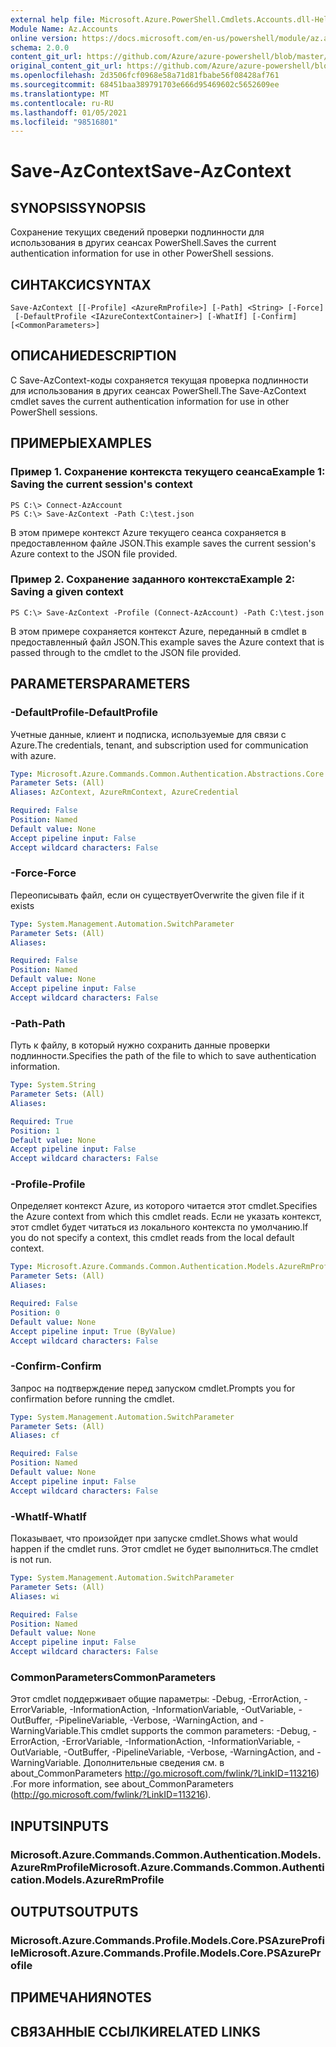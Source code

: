 ```yaml
---
external help file: Microsoft.Azure.PowerShell.Cmdlets.Accounts.dll-Help.xml
Module Name: Az.Accounts
online version: https://docs.microsoft.com/en-us/powershell/module/az.accounts/save-azcontext
schema: 2.0.0
content_git_url: https://github.com/Azure/azure-powershell/blob/master/src/Accounts/Accounts/help/Save-AzContext.md
original_content_git_url: https://github.com/Azure/azure-powershell/blob/master/src/Accounts/Accounts/help/Save-AzContext.md
ms.openlocfilehash: 2d3506fcf0968e58a71d81fbabe56f08428af761
ms.sourcegitcommit: 68451baa389791703e666d95469602c5652609ee
ms.translationtype: MT
ms.contentlocale: ru-RU
ms.lasthandoff: 01/05/2021
ms.locfileid: "98516801"
---
```

# <span data-ttu-id="a471f-101">Save-AzContext</span><span class="sxs-lookup"><span data-stu-id="a471f-101">Save-AzContext</span></span>

## <span data-ttu-id="a471f-102">SYNOPSIS</span><span class="sxs-lookup"><span data-stu-id="a471f-102">SYNOPSIS</span></span>
<span data-ttu-id="a471f-103">Сохранение текущих сведений проверки подлинности для использования в других сеансах PowerShell.</span><span class="sxs-lookup"><span data-stu-id="a471f-103">Saves the current authentication information for use in other PowerShell sessions.</span></span>

## <span data-ttu-id="a471f-104">СИНТАКСИС</span><span class="sxs-lookup"><span data-stu-id="a471f-104">SYNTAX</span></span>

```
Save-AzContext [[-Profile] <AzureRmProfile>] [-Path] <String> [-Force]
 [-DefaultProfile <IAzureContextContainer>] [-WhatIf] [-Confirm] [<CommonParameters>]
```

## <span data-ttu-id="a471f-105">ОПИСАНИЕ</span><span class="sxs-lookup"><span data-stu-id="a471f-105">DESCRIPTION</span></span>
<span data-ttu-id="a471f-106">С Save-AzContext-коды сохраняется текущая проверка подлинности для использования в других сеансах PowerShell.</span><span class="sxs-lookup"><span data-stu-id="a471f-106">The Save-AzContext cmdlet saves the current authentication information for use in other PowerShell sessions.</span></span>

## <span data-ttu-id="a471f-107">ПРИМЕРЫ</span><span class="sxs-lookup"><span data-stu-id="a471f-107">EXAMPLES</span></span>

### <span data-ttu-id="a471f-108">Пример 1. Сохранение контекста текущего сеанса</span><span class="sxs-lookup"><span data-stu-id="a471f-108">Example 1: Saving the current session's context</span></span>
```
PS C:\> Connect-AzAccount
PS C:\> Save-AzContext -Path C:\test.json
```

<span data-ttu-id="a471f-109">В этом примере контекст Azure текущего сеанса сохраняется в предоставленном файле JSON.</span><span class="sxs-lookup"><span data-stu-id="a471f-109">This example saves the current session's Azure context to the JSON file provided.</span></span>

### <span data-ttu-id="a471f-110">Пример 2. Сохранение заданного контекста</span><span class="sxs-lookup"><span data-stu-id="a471f-110">Example 2: Saving a given context</span></span>
```
PS C:\> Save-AzContext -Profile (Connect-AzAccount) -Path C:\test.json
```

<span data-ttu-id="a471f-111">В этом примере сохраняется контекст Azure, переданный в cmdlet в предоставленный файл JSON.</span><span class="sxs-lookup"><span data-stu-id="a471f-111">This example saves the Azure context that is passed through to the cmdlet to the JSON file provided.</span></span>

## <span data-ttu-id="a471f-112">PARAMETERS</span><span class="sxs-lookup"><span data-stu-id="a471f-112">PARAMETERS</span></span>

### <span data-ttu-id="a471f-113">-DefaultProfile</span><span class="sxs-lookup"><span data-stu-id="a471f-113">-DefaultProfile</span></span>
<span data-ttu-id="a471f-114">Учетные данные, клиент и подписка, используемые для связи с Azure.</span><span class="sxs-lookup"><span data-stu-id="a471f-114">The credentials, tenant, and subscription used for communication with azure.</span></span>

```yaml
Type: Microsoft.Azure.Commands.Common.Authentication.Abstractions.Core.IAzureContextContainer
Parameter Sets: (All)
Aliases: AzContext, AzureRmContext, AzureCredential

Required: False
Position: Named
Default value: None
Accept pipeline input: False
Accept wildcard characters: False
```

### <span data-ttu-id="a471f-115">-Force</span><span class="sxs-lookup"><span data-stu-id="a471f-115">-Force</span></span>
<span data-ttu-id="a471f-116">Переописывать файл, если он существует</span><span class="sxs-lookup"><span data-stu-id="a471f-116">Overwrite the given file if it exists</span></span>

```yaml
Type: System.Management.Automation.SwitchParameter
Parameter Sets: (All)
Aliases:

Required: False
Position: Named
Default value: None
Accept pipeline input: False
Accept wildcard characters: False
```

### <span data-ttu-id="a471f-117">-Path</span><span class="sxs-lookup"><span data-stu-id="a471f-117">-Path</span></span>
<span data-ttu-id="a471f-118">Путь к файлу, в который нужно сохранить данные проверки подлинности.</span><span class="sxs-lookup"><span data-stu-id="a471f-118">Specifies the path of the file to which to save authentication information.</span></span>

```yaml
Type: System.String
Parameter Sets: (All)
Aliases:

Required: True
Position: 1
Default value: None
Accept pipeline input: False
Accept wildcard characters: False
```

### <span data-ttu-id="a471f-119">-Profile</span><span class="sxs-lookup"><span data-stu-id="a471f-119">-Profile</span></span>
<span data-ttu-id="a471f-120">Определяет контекст Azure, из которого читается этот cmdlet.</span><span class="sxs-lookup"><span data-stu-id="a471f-120">Specifies the Azure context from which this cmdlet reads.</span></span>
<span data-ttu-id="a471f-121">Если не указать контекст, этот cmdlet будет читаться из локального контекста по умолчанию.</span><span class="sxs-lookup"><span data-stu-id="a471f-121">If you do not specify a context, this cmdlet reads from the local default context.</span></span>

```yaml
Type: Microsoft.Azure.Commands.Common.Authentication.Models.AzureRmProfile
Parameter Sets: (All)
Aliases:

Required: False
Position: 0
Default value: None
Accept pipeline input: True (ByValue)
Accept wildcard characters: False
```

### <span data-ttu-id="a471f-122">-Confirm</span><span class="sxs-lookup"><span data-stu-id="a471f-122">-Confirm</span></span>
<span data-ttu-id="a471f-123">Запрос на подтверждение перед запуском cmdlet.</span><span class="sxs-lookup"><span data-stu-id="a471f-123">Prompts you for confirmation before running the cmdlet.</span></span>

```yaml
Type: System.Management.Automation.SwitchParameter
Parameter Sets: (All)
Aliases: cf

Required: False
Position: Named
Default value: None
Accept pipeline input: False
Accept wildcard characters: False
```

### <span data-ttu-id="a471f-124">-WhatIf</span><span class="sxs-lookup"><span data-stu-id="a471f-124">-WhatIf</span></span>
<span data-ttu-id="a471f-125">Показывает, что произойдет при запуске cmdlet.</span><span class="sxs-lookup"><span data-stu-id="a471f-125">Shows what would happen if the cmdlet runs.</span></span>
<span data-ttu-id="a471f-126">Этот cmdlet не будет выполниться.</span><span class="sxs-lookup"><span data-stu-id="a471f-126">The cmdlet is not run.</span></span>

```yaml
Type: System.Management.Automation.SwitchParameter
Parameter Sets: (All)
Aliases: wi

Required: False
Position: Named
Default value: None
Accept pipeline input: False
Accept wildcard characters: False
```

### <span data-ttu-id="a471f-127">CommonParameters</span><span class="sxs-lookup"><span data-stu-id="a471f-127">CommonParameters</span></span>
<span data-ttu-id="a471f-128">Этот cmdlet поддерживает общие параметры: -Debug, -ErrorAction, -ErrorVariable, -InformationAction, -InformationVariable, -OutVariable, -OutBuffer, -PipelineVariable, -Verbose, -WarningAction, and -WarningVariable.</span><span class="sxs-lookup"><span data-stu-id="a471f-128">This cmdlet supports the common parameters: -Debug, -ErrorAction, -ErrorVariable, -InformationAction, -InformationVariable, -OutVariable, -OutBuffer, -PipelineVariable, -Verbose, -WarningAction, and -WarningVariable.</span></span> <span data-ttu-id="a471f-129">Дополнительные сведения см. в about_CommonParameters http://go.microsoft.com/fwlink/?LinkID=113216) .</span><span class="sxs-lookup"><span data-stu-id="a471f-129">For more information, see about_CommonParameters (http://go.microsoft.com/fwlink/?LinkID=113216).</span></span>

## <span data-ttu-id="a471f-130">INPUTS</span><span class="sxs-lookup"><span data-stu-id="a471f-130">INPUTS</span></span>

### <span data-ttu-id="a471f-131">Microsoft.Azure.Commands.Common.Authentication.Models.AzureRmProfile</span><span class="sxs-lookup"><span data-stu-id="a471f-131">Microsoft.Azure.Commands.Common.Authentication.Models.AzureRmProfile</span></span>

## <span data-ttu-id="a471f-132">OUTPUTS</span><span class="sxs-lookup"><span data-stu-id="a471f-132">OUTPUTS</span></span>

### <span data-ttu-id="a471f-133">Microsoft.Azure.Commands.Profile.Models.Core.PSAzureProfile</span><span class="sxs-lookup"><span data-stu-id="a471f-133">Microsoft.Azure.Commands.Profile.Models.Core.PSAzureProfile</span></span>

## <span data-ttu-id="a471f-134">ПРИМЕЧАНИЯ</span><span class="sxs-lookup"><span data-stu-id="a471f-134">NOTES</span></span>

## <span data-ttu-id="a471f-135">СВЯЗАННЫЕ ССЫЛКИ</span><span class="sxs-lookup"><span data-stu-id="a471f-135">RELATED LINKS</span></span>
